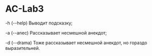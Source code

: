 # AC-Lab3

-h (--help) Выводит подсказку;

-a (--anec) Рассказывает несмешной анекдот;

-d (--drama) Тоже рассказывает несмешной анекдот, но гораздо выразительней.
